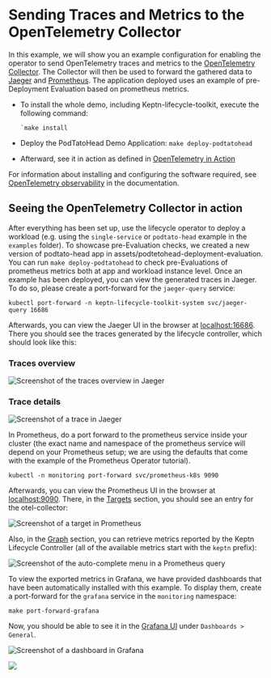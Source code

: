 # Sending Traces and Metrics to the OpenTelemetry Collector

In this example, we will show you an example configuration
for enabling the operator to send OpenTelemetry traces and metrics to the
[OpenTelemetry Collector](https://github.com/open-telemetry/opentelemetry-collector).
The Collector will then be used to forward the gathered data to
[Jaeger](https://www.jaegertracing.io)
and [Prometheus](https://prometheus.io).
The application deployed uses an example of pre-Deployment Evaluation
based on prometheus metrics.

- To install the whole demo, including Keptn-lifecycle-toolkit,
  execute the following command:

  ```shell
  `make install
  ```

- Deploy the PodTatoHead Demo Application: `make deploy-podtatohead`
- Afterward, see it in action as defined in
  [OpenTelemetry in Action](#seeing-the-opentelemetry-collector-in-action)

For information about installing and configuring
the software required, see
[OpenTelemetry observability](../../../docs/content/en/docs/implementing/otel.md/)
in the documentation.

## Seeing the OpenTelemetry Collector in action

After everything has been set up, use the lifecycle operator
to deploy a workload (e.g. using the `single-service`
or `podtato-head` example in the `examples` folder).
To showcase pre-Evaluation checks,
we created a new version of podtato-head app in
assets/podtetohead-deployment-evaluation.
You can run ``make deploy-podtatohead``
to check pre-Evaluations of prometheus metrics
both at app and workload instance level.
Once an example has been deployed,
you can view the generated traces in Jaeger.
To do so, please create a port-forward
for the `jaeger-query` service:

```shell
kubectl port-forward -n keptn-lifecycle-toolkit-system svc/jaeger-query 16686 
```

Afterwards, you can view the Jaeger UI in the browser at
[localhost:16686](http://localhost:16686).
There you should see the traces generated by the lifecycle controller,
which should look like this:

### Traces overview

![Screenshot of the traces overview in Jaeger](./assets/traces_overview.png)

### Trace details

![Screenshot of a trace in Jaeger](./assets/trace_detail.png)

In Prometheus, do a port forward to the prometheus service
inside your cluster (the exact name and namespace of the
prometheus service will depend on your Prometheus setup;
we are using the defaults that come with
the example of the Prometheus Operator tutorial).

```shell
kubectl -n monitoring port-forward svc/prometheus-k8s 9090
```

Afterwards, you can view the Prometheus UI in the browser at
[localhost:9090](http://localhost:9090).
There, in the
[Targets](http://localhost:9090/targets?search=) section,
you should see an entry for the otel-collector:

![Screenshot of a target in Prometheus](./assets/prometheus_targets.png)

Also, in the
[Graph](http://localhost:9090/graph?g0.expr=&g0.tab=1&g0.stacked=0&g0.show_exemplars=0&g0.range_input=1h)
section, you can retrieve metrics reported by the Keptn Lifecycle Controller
(all of the available metrics start with the `keptn` prefix):

![Screenshot of the auto-complete menu in a Prometheus query](./assets/metrics.png)

To view the exported metrics in Grafana,
we have provided dashboards
that have been automatically installed with this example.
To display them,
create a port-forward for the `grafana` service
in the `monitoring` namespace:

```shell
make port-forward-grafana
```

Now, you should be able to see it in the
[Grafana UI](http://localhost:3000/d/wlo2MpIVk/keptn-lifecycle-toolkit-metrics)
under `Dashboards > General`.

![Screenshot of a dashboard in Grafana](./assets/grafana_dashboard.png)

<!-- markdownlint-disable-next-line MD033 MD013 -->
<img referrerpolicy="no-referrer-when-downgrade" src="https://static.scarf.sh/a.png?x-pxid=858843d8-8da2-4ce5-a325-e5321c770a78" />
